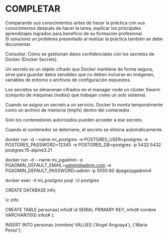 # COMPLETAR  
Comparando sus conocimientos antes de hacer la práctica con sus conocimientos después de hacer la tarea, explicar los principales aprendizajes logrados para beneficio de su formación profesional.  
Si solucionó un problema presentado al realizar la práctica también se debe documentar.


Consultar: Cómo se gestionan datos confidenciales con los secretos de Docker (Docker Secrets).

Un secreto es un objeto cifrado que Docker mantiene de forma segura, sirve para guardar datos sensibles que no deben incluirse en imágenes, variables de entorno o archivos de configuración expuestos.

Los secretos se almacenan cifrados en el manager node un clúster Swarm (conjunto de máquinas (nodos) que trabajan como un solo sistema).

Cuando se asigna un secreto a un servicio, Docker lo monta temporalmente como un archivo de memoria (tmpfs) dentro del contenedor.

Solo los contenedores autorizados pueden acceder a ese secreto.

Cuando el contenedor se deteniene, el secreto se elimina automáticamente.



docker run -d --name mi_postgres -e POSTGRES_USER=postgres -e POSTGRES_PASSWORD=12345 -e POSTGRES_DB=postgres -p 5432:5432 postgres:15-alpine3.21


docker run -d --name mi_pgadmin -e PGADMIN_DEFAULT_EMAIL=admin@admin.com -e PGADMIN_DEFAULT_PASSWORD=admin -p 5050:80 dpage/pgadmin4


docker exec -it mi_postgres psql -U postgres


CREATE DATABASE info;

\c info

CREATE TABLE personas(
info(# id SERIAL PRIMARY KEY,
info(# nombre VARCHAR(100)
info(# );

INSERT INTO personas (nombre) VALUES ('Angel Anguaya'), ('Maria Perez');





